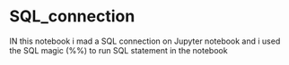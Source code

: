 # SQL_connection
IN this notebook i mad a SQL connection on Jupyter notebook and i used the SQL magic (%%) to run SQL statement in the notebook 
